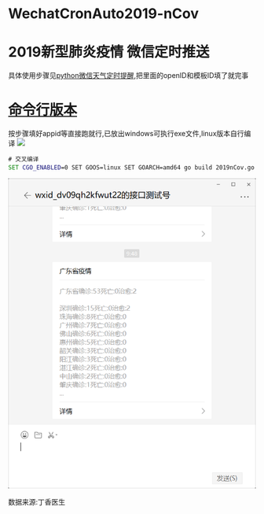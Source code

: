 # WechatCronAuto2019-nCov

# 2019新型肺炎疫情 微信定时推送

  具体使用步骤见[python微信天气定时提醒](https://github.com/6yi/WechatAutoWeather/blob/master/README.md),把里面的openID和模板ID填了就完事
  
  
# [命令行版本](https://github.com/6yi/WechatCronAuto2019-nCov/releases)
  按步骤填好appid等直接跑就行,已放出windows可执行exe文件,linux版本自行编译
  <img src='http://59.110.173.180/usr/uploads/2020/01/152454484.png'/> 
 
  ```cmd
  # 交叉编译
  SET CGO_ENABLED=0 SET GOOS=linux SET GOARCH=amd64 go build 2019nCov.go
  ```
  
 <img src='https://github.com/6yi/WechatCronAuto2019-nCov/blob/master/src/demo.png'/> 
  
  数据来源:丁香医生
